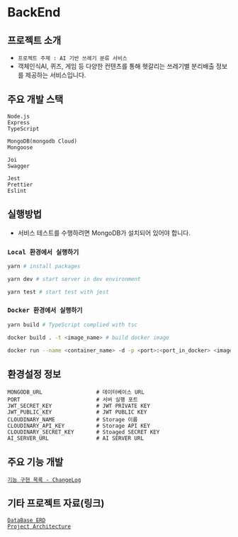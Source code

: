 # BackEnd

## 프로젝트 소개

- `프로젝트 주제 : AI 기반 쓰레기 분류 서비스`<br/>
- 객체인식AI, 퀴즈, 게임 등 다양한 컨텐츠를 통해 헷갈리는 쓰레기별 분리배출 정보를 제공하는 서비스입니다.

## 주요 개발 스택

```
Node.js
Express
TypeScript

MongoDB(mongodb Cloud)
Mongoose

Joi
Swagger

Jest
Prettier
Eslint
```

## 실행방법

- 서비스 테스트를 수행하려면 MongoDB가 설치되어 있어야 합니다.

### `Local 환경에서 실행하기`

```bash
yarn # install packages

yarn dev # start server in dev environment

yarn test # start test with jest
```

### `Docker 환경에서 실행하기`

```bash
yarn build # TypeScript complied with tsc

docker build . -t <image_name> # build docker image

docker run --name <container_name> -d -p <port>:<port_in_docker> <image_name> # run docker container with docker image
```

## 환경설정 정보

```
MONGODB_URL                 # 데이터베이스 URL
PORT                        # 서버 실행 포트
JWT_SECRET_KEY              # JWT PRIVATE KEY
JWT_PUBLIC_KEY              # JWT PUBLIC KEY
CLOUDINARY_NAME             # Storage 이름
CLOUDINARY_API_KEY          # Storage API KEY
CLOUDINARY_SECRET_KEY       # Stoaged SECRET KEY
AI_SERVER_URL               # AI SERVER URL
```

## 주요 기능 개발

[`기능 구현 목록 - ChangeLog`](https://kdt-gitlab.elice.io/ai_track/class_04/ai_project/team10/back/-/wikis/ChangeLog)

## 기타 프로젝트 자료(링크)

[`DataBase ERD`](https://kdt-gitlab.elice.io/ai_track/class_04/ai_project/team10/back/-/wikis/ERD-Image) <br/>
[`Project Architecture`](https://kdt-gitlab.elice.io/ai_track/class_04/ai_project/team10/back/-/wikis/Project-Architecture)
